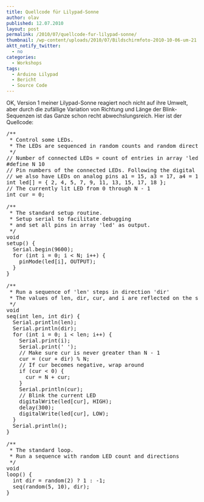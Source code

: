 ```yaml
---
title: Quellcode für Lilypad-Sonne
author: olav
published: 12.07.2010
layout: post
permalink: /2010/07/quellcode-fur-lilypad-sonne/
thumbnail: /wp-content/uploads/2010/07/Bildschirmfoto-2010-10-06-um-21.31.47-212x212.png
aktt_notify_twitter:
  - no
categories:
  - Workshops
tags:
  - Arduino Lilypad
  - Bericht
  - Source Code
---
```

OK, Version 1 meiner Lilypad-Sonne reagiert noch nicht auf ihre Umwelt, aber durch die zufällige Variation von Richtung und Länge der Blink-Sequenzen ist das Ganze schon recht abwechslungsreich. Hier ist der Quellcode:

<pre>/**
 * Control some LEDs.
 * The LEDs are sequenced in random counts and random directions
 */
// Number of connected LEDs = count of entries in array 'led'
#define N 10
// Pin numbers of the connected LEDs. Following the digital pins,
// we also have LEDs on analog pins a1 = 15, a3 = 17, a4 = 18
int led[] = { 2, 4, 5, 7, 9, 11, 13, 15, 17, 18 };
// The currently lit LED from 0 through N - 1
int cur = 0;

/**
 * The standard setup routine.
 * Setup serial to facilitate debugging
 * and set all pins in array 'led' as output.
 */
void
setup() {
  Serial.begin(9600);
  for (int i = 0; i &lt; N; i++) {
    pinMode(led[i], OUTPUT);
  }
}

/**
 * Run a sequence of 'len' steps in direction 'dir'
 * The values of len, dir, cur, and i are reflected on the serial output
 */
void
seq(int len, int dir) {
  Serial.println(len);
  Serial.println(dir);
  for (int i = 0; i &lt; len; i++) {
    Serial.print(i);
    Serial.print(' ');
    // Make sure cur is never greater than N - 1
    cur = (cur + dir) % N;
    // If cur becomes negative, wrap around
    if (cur &lt; 0) {
      cur = N + cur;
    }
    Serial.println(cur);
    // Blink the current LED
    digitalWrite(led[cur], HIGH);
    delay(300);
    digitalWrite(led[cur], LOW);
  }
  Serial.println();
}

/**
 * The standard loop.
 * Run a sequence with random LED count and directions
 */
void
loop() {
  int dir = random(2) ? 1 : -1;
  seq(random(5, 10), dir);
}</pre>
